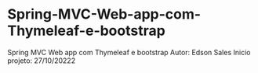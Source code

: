 # Spring-MVC-Web-app-com-Thymeleaf-e-bootstrap
Spring MVC Web app com Thymeleaf e bootstrap
Autor: Edson Sales
Inicio projeto: 27/10/20222


